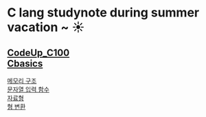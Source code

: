 # C lang studynote during summer vacation ~ ☀️

[CodeUp_C100](https://codeup.kr/problemsetsol.php?psid=23)<br>
[Cbasics](https://opentutorials.org/module/3921/23494)
---

[메모리 구조](http://www.tcpschool.com/c/c_memory_structure)<br>
[문자열 입력 함수](https://iridescent-zeal.tistory.com/2)<br>
[자료형](https://github.com/redzzzi/C23summer/blob/main/week2/writedown.md)<br>
[형 변환](http://www.tcpschool.com/c/c_datatype_typeConversion)<br>
